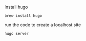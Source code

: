 Install hugo

```
brew install hugo
```

run the code to create a localhost site

```
hugo server
```

